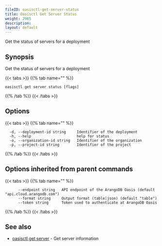 ```yaml
---
fileID: oasisctl-get-server-status
title: Oasisctl Get Server Status
weight: 2965
description: 
layout: default
---
```

Get the status of servers for a deployment

## Synopsis

Get the status of servers for a deployment

{{< tabs >}}
{{% tab name="" %}}
```
oasisctl get server status [flags]
```
{{% /tab %}}
{{< /tabs >}}

## Options

{{< tabs >}}
{{% tab name="" %}}
```
  -d, --deployment-id string     Identifier of the deployment
  -h, --help                     help for status
  -o, --organization-id string   Identifier of the organization
  -p, --project-id string        Identifier of the project
```
{{% /tab %}}
{{< /tabs >}}

## Options inherited from parent commands

{{< tabs >}}
{{% tab name="" %}}
```
      --endpoint string   API endpoint of the ArangoDB Oasis (default "api.cloud.arangodb.com")
      --format string     Output format (table|json) (default "table")
      --token string      Token used to authenticate at ArangoDB Oasis
```
{{% /tab %}}
{{< /tabs >}}

## See also

* [oasisctl get server](oasisctl-get-server)	 - Get server information

